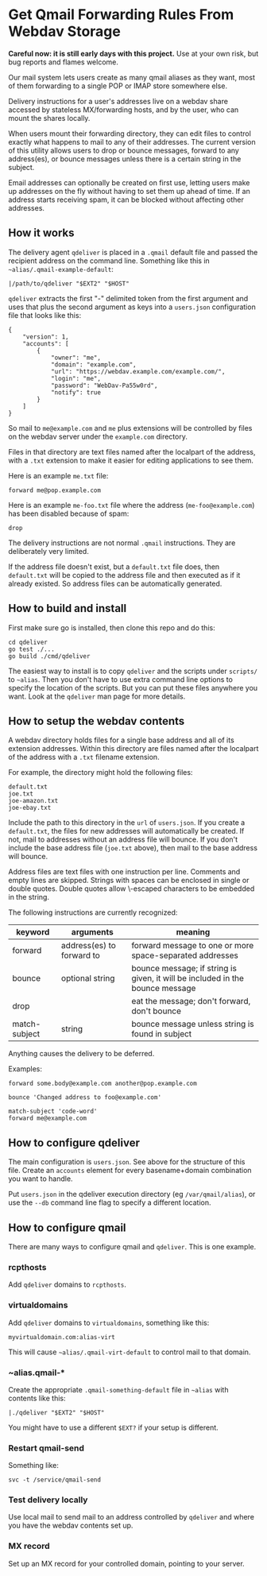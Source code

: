 # Get Qmail Forwarding Rules From Webdav Storage

**Careful now: it is still early days with this project.** Use at your own risk, but bug reports and flames welcome.

Our mail system lets users create as many qmail aliases as they want, most of them forwarding to a single POP or IMAP store somewhere else.

Delivery instructions for a user's addresses live on a webdav share accessed by stateless MX/forwarding hosts, and by the user, who can mount the shares locally.

When users mount their forwarding directory, they can edit files to control exactly what happens to mail to any of their addresses. The current version of this utility allows users to drop or bounce messages, forward to any address(es), or bounce messages unless there is a certain string in the subject.

Email addresses can optionally be created on first use, letting users make up addresses on the fly without having to set them up ahead of time.
If an address starts receiving spam, it can be blocked without affecting other addresses.

## How it works

The delivery agent `qdeliver` is placed in a `.qmail` default file and passed the recipient address on the command line.
Something like this in `~alias/.qmail-example-default`:

```
|/path/to/qdeliver "$EXT2" "$HOST"
```

`qdeliver` extracts the first "-" delimited token from the first argument and uses that plus the second argument as keys into a `users.json` configuration file that looks like this:

```
{
    "version": 1,
    "accounts": [
        {
            "owner": "me",
            "domain": "example.com",
            "url": "https://webdav.example.com/example.com/",
            "login": "me",
            "password": "WebDav-Pa55w0rd",
            "notify": true
        }
    ]
}
```

So mail to `me@example.com` and `me` plus extensions will be controlled by files on the webdav server under the `example.com` directory.

Files in that directory are text files named after the localpart of the address, with a `.txt` extension to make it easier for editing applications to see them.

Here is an example `me.txt` file:

```
forward me@pop.example.com
```

Here is an example `me-foo.txt` file where the address (`me-foo@example.com`) has been disabled because of spam:

```
drop
```

The delivery instructions are not normal `.qmail` instructions.
They are deliberately very limited.

If the address file doesn't exist, but a `default.txt` file does, then `default.txt` will be copied to the address file and then executed as if it already existed.
So address files can be automatically generated.

## How to build and install

First make sure go is installed, then clone this repo and do this:

```
cd qdeliver
go test ./...
go build ./cmd/qdeliver
```

The easiest way to install is to copy `qdeliver` and the scripts under `scripts/` to `~alias`.
Then you don't have to use extra command line options to specify the location of the scripts.
But you can put these files anywhere you want.
Look at the `qdeliver` man page for more details.

## How to setup the webdav contents

A webdav directory holds files for a single base address and all of its extension addresses.
Within this directory are files named after the localpart of the address with a `.txt` filename extension.

For example, the directory might hold the following files:

```
default.txt
joe.txt
joe-amazon.txt
joe-ebay.txt
```

Include the path to this directory in the `url` of `users.json`.
If you create a `default.txt`, the files for new addresses will automatically be created.
If not, mail to addresses without an address file will bounce.
If you don't include the base address file (`joe.txt` above), then mail to the base address will bounce.

Address files are text files with one instruction per line.
Comments and empty lines are skipped.
Strings with spaces can be enclosed in single or double quotes.
Double quotes allow \\-escaped characters to be embedded in the string.

The following instructions are currently recognized:

|keyword|arguments|meaning|
|---|---|---|
| forward | address(es) to forward to | forward message to one or more space-separated addresses
| bounce | optional string | bounce message; if string is given, it will be included in the bounce message
| drop | | eat the message; don't forward, don't bounce
| match-subject | string | bounce message unless string is found in subject

Anything causes the delivery to be deferred.

Examples:

```
forward some.body@example.com another@pop.example.com
```
```
bounce 'Changed address to foo@example.com'
```
```
match-subject 'code-word'
forward me@example.com
````

## How to configure qdeliver

The main configuration is `users.json`.
See above for the structure of this file.
Create an `accounts` element for every basename+domain combination you want to handle.

Put `users.json` in the qdeliver execution directory (eg `/var/qmail/alias`), or use the `--db` command line flag to specify a different location.

## How to configure qmail

There are many ways to configure qmail and `qdeliver`.
This is one example.

### rcpthosts

Add `qdeliver` domains to `rcpthosts`.

### virtualdomains

Add `qdeliver` domains to `virtualdomains`, something like this:
```
myvirtualdomain.com:alias-virt
```
This will cause `~alias/.qmail-virt-default` to control mail to that domain.

### ~alias.qmail-*

Create the appropriate `.qmail-something-default` file in `~alias` with contents like this:
```
|./qdeliver "$EXT2" "$HOST"
```
You might have to use a different `$EXT?` if your setup is different.

### Restart qmail-send

Something like:
```
svc -t /service/qmail-send
```

### Test delivery locally

Use local mail to send mail to an address controlled by `qdeliver` and where you have the webdav contents set up.

### MX record

Set up an MX record for your controlled domain, pointing to your server.